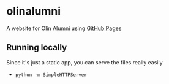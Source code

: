 olinalumni
==========

A website for Olin Alumni using [GitHub Pages](http://pages.github.com/)

Running locally
---------------
Since it's just a static app, you can serve the files really easily

- `python -m SimpleHTTPServer`
 